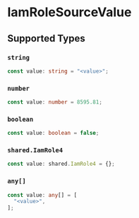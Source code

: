 # IamRoleSourceValue


## Supported Types

### `string`

```typescript
const value: string = "<value>";
```

### `number`

```typescript
const value: number = 8595.81;
```

### `boolean`

```typescript
const value: boolean = false;
```

### `shared.IamRole4`

```typescript
const value: shared.IamRole4 = {};
```

### `any[]`

```typescript
const value: any[] = [
  "<value>",
];
```

